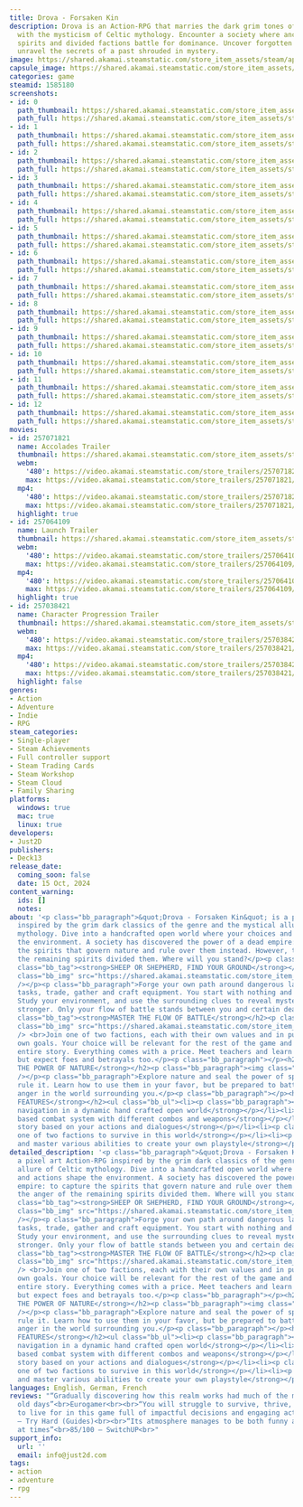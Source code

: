 ```yaml
---
title: Drova - Forsaken Kin
description: Drova is an Action-RPG that marries the dark grim tones of its genre
  with the mysticism of Celtic mythology. Encounter a society where ancient restless
  spirits and divided factions battle for dominance. Uncover forgotten abilities and
  unravel the secrets of a past shrouded in mystery.
image: https://shared.akamai.steamstatic.com/store_item_assets/steam/apps/1585180/header.jpg?t=1732106619
capsule_image: https://shared.akamai.steamstatic.com/store_item_assets/steam/apps/1585180/capsule_231x87.jpg?t=1732106619
categories: game
steamid: 1585180
screenshots:
- id: 0
  path_thumbnail: https://shared.akamai.steamstatic.com/store_item_assets/steam/apps/1585180/ss_747e0589ecd12091730bc181b995d0a9bfbf1fc9.600x338.jpg?t=1732106619
  path_full: https://shared.akamai.steamstatic.com/store_item_assets/steam/apps/1585180/ss_747e0589ecd12091730bc181b995d0a9bfbf1fc9.1920x1080.jpg?t=1732106619
- id: 1
  path_thumbnail: https://shared.akamai.steamstatic.com/store_item_assets/steam/apps/1585180/ss_807e7b8d4f8fe6d5243a78a627a4c1b920b86900.600x338.jpg?t=1732106619
  path_full: https://shared.akamai.steamstatic.com/store_item_assets/steam/apps/1585180/ss_807e7b8d4f8fe6d5243a78a627a4c1b920b86900.1920x1080.jpg?t=1732106619
- id: 2
  path_thumbnail: https://shared.akamai.steamstatic.com/store_item_assets/steam/apps/1585180/ss_757683477f1cc491c3f5b3d26b2f9a5f0063ddc8.600x338.jpg?t=1732106619
  path_full: https://shared.akamai.steamstatic.com/store_item_assets/steam/apps/1585180/ss_757683477f1cc491c3f5b3d26b2f9a5f0063ddc8.1920x1080.jpg?t=1732106619
- id: 3
  path_thumbnail: https://shared.akamai.steamstatic.com/store_item_assets/steam/apps/1585180/ss_dd3f1721b79ec672984139a8ad69b3ad3c2df097.600x338.jpg?t=1732106619
  path_full: https://shared.akamai.steamstatic.com/store_item_assets/steam/apps/1585180/ss_dd3f1721b79ec672984139a8ad69b3ad3c2df097.1920x1080.jpg?t=1732106619
- id: 4
  path_thumbnail: https://shared.akamai.steamstatic.com/store_item_assets/steam/apps/1585180/ss_04a1ca1945fcb236bd475a09d3cd912c338bfd57.600x338.jpg?t=1732106619
  path_full: https://shared.akamai.steamstatic.com/store_item_assets/steam/apps/1585180/ss_04a1ca1945fcb236bd475a09d3cd912c338bfd57.1920x1080.jpg?t=1732106619
- id: 5
  path_thumbnail: https://shared.akamai.steamstatic.com/store_item_assets/steam/apps/1585180/ss_535752523256f536ab821752484a37ce49a96d64.600x338.jpg?t=1732106619
  path_full: https://shared.akamai.steamstatic.com/store_item_assets/steam/apps/1585180/ss_535752523256f536ab821752484a37ce49a96d64.1920x1080.jpg?t=1732106619
- id: 6
  path_thumbnail: https://shared.akamai.steamstatic.com/store_item_assets/steam/apps/1585180/ss_33eb91979a5dd32c99a4e4218decb3de9e7bc80a.600x338.jpg?t=1732106619
  path_full: https://shared.akamai.steamstatic.com/store_item_assets/steam/apps/1585180/ss_33eb91979a5dd32c99a4e4218decb3de9e7bc80a.1920x1080.jpg?t=1732106619
- id: 7
  path_thumbnail: https://shared.akamai.steamstatic.com/store_item_assets/steam/apps/1585180/ss_f5762092654e5e4fbe7c38ce9da9df536cd2480e.600x338.jpg?t=1732106619
  path_full: https://shared.akamai.steamstatic.com/store_item_assets/steam/apps/1585180/ss_f5762092654e5e4fbe7c38ce9da9df536cd2480e.1920x1080.jpg?t=1732106619
- id: 8
  path_thumbnail: https://shared.akamai.steamstatic.com/store_item_assets/steam/apps/1585180/ss_a0b143c4bea875dec795c85847986c75d2a8b429.600x338.jpg?t=1732106619
  path_full: https://shared.akamai.steamstatic.com/store_item_assets/steam/apps/1585180/ss_a0b143c4bea875dec795c85847986c75d2a8b429.1920x1080.jpg?t=1732106619
- id: 9
  path_thumbnail: https://shared.akamai.steamstatic.com/store_item_assets/steam/apps/1585180/ss_e83e01fdc65a9e14d20e9a22d98ac230519908d3.600x338.jpg?t=1732106619
  path_full: https://shared.akamai.steamstatic.com/store_item_assets/steam/apps/1585180/ss_e83e01fdc65a9e14d20e9a22d98ac230519908d3.1920x1080.jpg?t=1732106619
- id: 10
  path_thumbnail: https://shared.akamai.steamstatic.com/store_item_assets/steam/apps/1585180/ss_33e04ac26c94115dd83b08467709a679ae5cd5ec.600x338.jpg?t=1732106619
  path_full: https://shared.akamai.steamstatic.com/store_item_assets/steam/apps/1585180/ss_33e04ac26c94115dd83b08467709a679ae5cd5ec.1920x1080.jpg?t=1732106619
- id: 11
  path_thumbnail: https://shared.akamai.steamstatic.com/store_item_assets/steam/apps/1585180/ss_57a5cd065a05c66f465095a49ada2aa07157a449.600x338.jpg?t=1732106619
  path_full: https://shared.akamai.steamstatic.com/store_item_assets/steam/apps/1585180/ss_57a5cd065a05c66f465095a49ada2aa07157a449.1920x1080.jpg?t=1732106619
- id: 12
  path_thumbnail: https://shared.akamai.steamstatic.com/store_item_assets/steam/apps/1585180/ss_28bb47e6bd25723907955107f3981e2d69c32987.600x338.jpg?t=1732106619
  path_full: https://shared.akamai.steamstatic.com/store_item_assets/steam/apps/1585180/ss_28bb47e6bd25723907955107f3981e2d69c32987.1920x1080.jpg?t=1732106619
movies:
- id: 257071821
  name: Accolades Trailer
  thumbnail: https://shared.akamai.steamstatic.com/store_item_assets/steam/apps/257071821/34a128fd0e65a269eeb89537908690622f37095d/movie_600x337.jpg?t=1731072418
  webm:
    '480': https://video.akamai.steamstatic.com/store_trailers/257071821/movie480_vp9.webm?t=1731072418
    max: https://video.akamai.steamstatic.com/store_trailers/257071821/movie_max_vp9.webm?t=1731072418
  mp4:
    '480': https://video.akamai.steamstatic.com/store_trailers/257071821/movie480.mp4?t=1731072418
    max: https://video.akamai.steamstatic.com/store_trailers/257071821/movie_max.mp4?t=1731072418
  highlight: true
- id: 257064109
  name: Launch Trailer
  thumbnail: https://shared.akamai.steamstatic.com/store_item_assets/steam/apps/257064109/9d7c50dc95fd9e24e81bd67f69b6a5f8461f1b55/movie_600x337.jpg?t=1729000238
  webm:
    '480': https://video.akamai.steamstatic.com/store_trailers/257064109/movie480_vp9.webm?t=1729000238
    max: https://video.akamai.steamstatic.com/store_trailers/257064109/movie_max_vp9.webm?t=1729000238
  mp4:
    '480': https://video.akamai.steamstatic.com/store_trailers/257064109/movie480.mp4?t=1729000238
    max: https://video.akamai.steamstatic.com/store_trailers/257064109/movie_max.mp4?t=1729000238
  highlight: true
- id: 257038421
  name: Character Progression Trailer
  thumbnail: https://shared.akamai.steamstatic.com/store_item_assets/steam/apps/257038421/movie.293x165.jpg?t=1725374238
  webm:
    '480': https://video.akamai.steamstatic.com/store_trailers/257038421/movie480_vp9.webm?t=1725374238
    max: https://video.akamai.steamstatic.com/store_trailers/257038421/movie_max_vp9.webm?t=1725374238
  mp4:
    '480': https://video.akamai.steamstatic.com/store_trailers/257038421/movie480.mp4?t=1725374238
    max: https://video.akamai.steamstatic.com/store_trailers/257038421/movie_max.mp4?t=1725374238
  highlight: false
genres:
- Action
- Adventure
- Indie
- RPG
steam_categories:
- Single-player
- Steam Achievements
- Full controller support
- Steam Trading Cards
- Steam Workshop
- Steam Cloud
- Family Sharing
platforms:
  windows: true
  mac: true
  linux: true
developers:
- Just2D
publishers:
- Deck13
release_date:
  coming_soon: false
  date: 15 Oct, 2024
content_warning:
  ids: []
  notes:
about: '<p class="bb_paragraph">&quot;Drova - Forsaken Kin&quot; is a pixel art Action-RPG
  inspired by the grim dark classics of the genre and the mystical allure of Celtic
  mythology. Dive into a handcrafted open world where your choices and actions shape
  the environment. A society has discovered the power of a dead empire: to capture
  the spirits that govern nature and rule over them instead. However, the anger of
  the remaining spirits divided them. Where will you stand?</p><p class="bb_paragraph"></p><h2
  class="bb_tag"><strong>SHEEP OR SHEPHERD, FIND YOUR GROUND</strong></h2><p class="bb_paragraph"><img
  class="bb_img" src="https://shared.akamai.steamstatic.com/store_item_assets/steam/apps/1585180/extras/new_walk.gif?t=1732106619"
  /></p><p class="bb_paragraph">Forge your own path around dangerous landscapes, fulfill
  tasks, trade, gather and craft equipment. You start with nothing and as a nobody.
  Study your environment, and use the surrounding clues to reveal mysteries and grow
  stronger. Only your flow of battle stands between you and certain death.</p><p class="bb_paragraph"></p><h2
  class="bb_tag"><strong>MASTER THE FLOW OF BATTLE</strong></h2><p class="bb_paragraph"><img
  class="bb_img" src="https://shared.akamai.steamstatic.com/store_item_assets/steam/apps/1585180/extras/new_battlecrop.gif?t=1732106619"
  /> <br>Join one of two factions, each with their own values and in pursuit of their
  own goals. Your choice will be relevant for the rest of the game and impact the
  entire story. Everything comes with a price. Meet teachers and learn numerous abilities,
  but expect foes and betrayals too.</p><p class="bb_paragraph"></p><h2 class="bb_tag"><strong>UNRAVEL
  THE POWER OF NATURE</strong></h2><p class="bb_paragraph"><img class="bb_img" src="https://shared.akamai.steamstatic.com/store_item_assets/steam/apps/1585180/extras/new_naturecrop.gif?t=1732106619"
  /></p><p class="bb_paragraph">Explore nature and seal the power of spirits that
  rule it. Learn how to use them in your favor, but be prepared to battle their channeled
  anger in the world surrounding you.</p><p class="bb_paragraph"></p><h2 class="bb_tag"><strong>KEY
  FEATURES</strong></h2><ul class="bb_ul"><li><p class="bb_paragraph"><strong>Free
  navigation in a dynamic hand crafted open world</strong></p></li><li><p class="bb_paragraph"><strong>Flow
  based combat system with different combos and weapons</strong></p></li><li><p class="bb_paragraph"><strong>Tailored
  story based on your actions and dialogues</strong></p></li><li><p class="bb_paragraph"><strong>Join
  one of two factions to survive in this world</strong></p></li><li><p class="bb_paragraph"><strong>Learn
  and master various abilities to create your own playstyle</strong></p></li></ul>'
detailed_description: '<p class="bb_paragraph">&quot;Drova - Forsaken Kin&quot; is
  a pixel art Action-RPG inspired by the grim dark classics of the genre and the mystical
  allure of Celtic mythology. Dive into a handcrafted open world where your choices
  and actions shape the environment. A society has discovered the power of a dead
  empire: to capture the spirits that govern nature and rule over them instead. However,
  the anger of the remaining spirits divided them. Where will you stand?</p><p class="bb_paragraph"></p><h2
  class="bb_tag"><strong>SHEEP OR SHEPHERD, FIND YOUR GROUND</strong></h2><p class="bb_paragraph"><img
  class="bb_img" src="https://shared.akamai.steamstatic.com/store_item_assets/steam/apps/1585180/extras/new_walk.gif?t=1732106619"
  /></p><p class="bb_paragraph">Forge your own path around dangerous landscapes, fulfill
  tasks, trade, gather and craft equipment. You start with nothing and as a nobody.
  Study your environment, and use the surrounding clues to reveal mysteries and grow
  stronger. Only your flow of battle stands between you and certain death.</p><p class="bb_paragraph"></p><h2
  class="bb_tag"><strong>MASTER THE FLOW OF BATTLE</strong></h2><p class="bb_paragraph"><img
  class="bb_img" src="https://shared.akamai.steamstatic.com/store_item_assets/steam/apps/1585180/extras/new_battlecrop.gif?t=1732106619"
  /> <br>Join one of two factions, each with their own values and in pursuit of their
  own goals. Your choice will be relevant for the rest of the game and impact the
  entire story. Everything comes with a price. Meet teachers and learn numerous abilities,
  but expect foes and betrayals too.</p><p class="bb_paragraph"></p><h2 class="bb_tag"><strong>UNRAVEL
  THE POWER OF NATURE</strong></h2><p class="bb_paragraph"><img class="bb_img" src="https://shared.akamai.steamstatic.com/store_item_assets/steam/apps/1585180/extras/new_naturecrop.gif?t=1732106619"
  /></p><p class="bb_paragraph">Explore nature and seal the power of spirits that
  rule it. Learn how to use them in your favor, but be prepared to battle their channeled
  anger in the world surrounding you.</p><p class="bb_paragraph"></p><h2 class="bb_tag"><strong>KEY
  FEATURES</strong></h2><ul class="bb_ul"><li><p class="bb_paragraph"><strong>Free
  navigation in a dynamic hand crafted open world</strong></p></li><li><p class="bb_paragraph"><strong>Flow
  based combat system with different combos and weapons</strong></p></li><li><p class="bb_paragraph"><strong>Tailored
  story based on your actions and dialogues</strong></p></li><li><p class="bb_paragraph"><strong>Join
  one of two factions to survive in this world</strong></p></li><li><p class="bb_paragraph"><strong>Learn
  and master various abilities to create your own playstyle</strong></p></li></ul>'
languages: English, German, French
reviews: "“Gradually discovering how this realm works had much of the magic of the
  old days”<br>Eurogamer<br><br>“You will struggle to survive, thrive, and find more
  to live for in this game full of impactful decisions and engaging action RPG mechanics”<br>9/10
  – Try Hard (Guides)<br><br>“Its atmosphere manages to be both funny and terrifying
  at times”<br>85/100 – SwitchUP<br>"
support_info:
  url: ''
  email: info@just2d.com
tags:
- action
- adventure
- rpg
---
```


